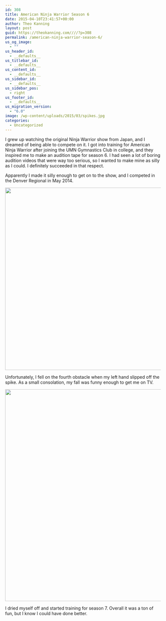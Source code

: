 ```yaml
---
id: 308
title: American Ninja Warrior Season 6
date: 2015-04-10T23:41:57+00:00
author: Theo Kanning
layout: post
guid: https://theokanning.com////?p=308
permalink: /american-ninja-warrior-season-6/
us_og_image:
  - ""
us_header_id:
  - __defaults__
us_titlebar_id:
  - __defaults__
us_content_id:
  - __defaults__
us_sidebar_id:
  - __defaults__
us_sidebar_pos:
  - right
us_footer_id:
  - __defaults__
us_migration_version:
  - "6.0"
image: /wp-content/uploads/2015/03/spikes.jpg
categories:
  - Uncategorized
---
```

I grew up watching the original Ninja Warrior show from Japan, and I dreamed of being able to compete on it. I got into training for American Ninja Warrior after joining the UMN Gymnastics Club in college, and they inspired me to make an audition tape for season 6. I had seen a lot of boring audition videos that were way too serious, so I wanted to make mine as silly as I could. I definitely succeeded in that respect.

<span class="embed-youtube" style="text-align:center; display: block;"></span>

Apparently I made it silly enough to get on to the show, and I competed in the Denver Regional in May 2014.

<img class="alignnone wp-image-95" src="https://i1.wp.com/theokanning.com/////wp-content/uploads/2015/03/spinning_log-e1427049547869.jpg?resize=1134%2C588&#038;ssl=1" alt="" width="1134" height="588" srcset="https://i0.wp.com/theokanning.com/wp-content/uploads/2015/03/spinning_log-e1427049547869.jpg?w=1843&ssl=1 1843w, https://i0.wp.com/theokanning.com/wp-content/uploads/2015/03/spinning_log-e1427049547869.jpg?resize=300%2C155&ssl=1 300w, https://i0.wp.com/theokanning.com/wp-content/uploads/2015/03/spinning_log-e1427049547869.jpg?resize=768%2C398&ssl=1 768w, https://i0.wp.com/theokanning.com/wp-content/uploads/2015/03/spinning_log-e1427049547869.jpg?resize=1024%2C531&ssl=1 1024w, https://i0.wp.com/theokanning.com/wp-content/uploads/2015/03/spinning_log-e1427049547869.jpg?resize=1568%2C813&ssl=1 1568w" sizes="(max-width: 1134px) 100vw, 1134px" data-recalc-dims="1" /> 

Unfortunately, I fell on the fourth obstacle when my left hand slipped off the spike. As a small consolation, my fall was funny enough to get me on TV.

<img class="wp-image-104 size-full" src="https://i2.wp.com/theokanning.com/////wp-content/uploads/2015/03/spikes.jpg?resize=1024%2C683&#038;ssl=1" alt="" width="1024" height="683" srcset="https://i0.wp.com/theokanning.com/wp-content/uploads/2015/03/spikes.jpg?w=1024&ssl=1 1024w, https://i0.wp.com/theokanning.com/wp-content/uploads/2015/03/spikes.jpg?resize=300%2C200&ssl=1 300w, https://i0.wp.com/theokanning.com/wp-content/uploads/2015/03/spikes.jpg?resize=768%2C512&ssl=1 768w" sizes="(max-width: 1024px) 100vw, 1024px" data-recalc-dims="1" /> 

I dried myself off and started training for season 7. Overall it was a ton of fun, but I know I could have done better.